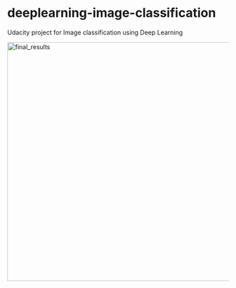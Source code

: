 # deeplearning-image-classification
Udacity project for Image classification using Deep Learning

<img width="544" alt="final_results" src="https://github.com/Nivetha96/deeplearning-image-classification/assets/24270951/b16e86a4-98ef-4a23-aca0-bbb47687ceac">


